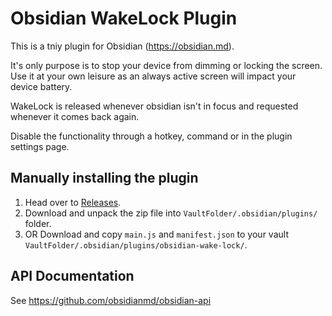 # Obsidian WakeLock Plugin

This is a tniy plugin for Obsidian (https://obsidian.md).

It's only purpose is to stop your device from dimming or locking the screen. Use it at your own leisure as an always active screen will impact your device battery.

WakeLock is released whenever obsidian isn't in focus and requested whenever it comes back again.

Disable the functionality through a hotkey, command or in the plugin settings page.

## Manually installing the plugin

1. Head over to [Releases](https://github.com/blotspot/obsidian-keep-awake/releases/latest).
1. Download and unpack the zip file into `VaultFolder/.obsidian/plugins/` folder.
1. OR Download and copy `main.js` and `manifest.json` to your vault `VaultFolder/.obsidian/plugins/obsidian-wake-lock/`.

## API Documentation

See https://github.com/obsidianmd/obsidian-api
